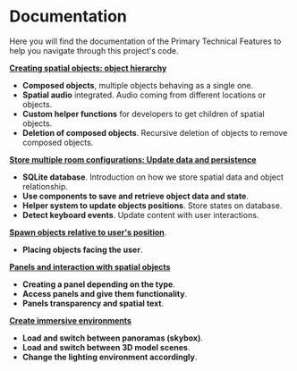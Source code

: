 # Documentation

Here you will find the documentation of the Primary Technical Features to help you navigate through this project's code.

[**Creating spatial objects: object hierarchy**](./ObjectHierarchy.md)
- **Composed objects**, multiple objects behaving as a single one.
- **Spatial audio** integrated. Audio coming from different locations or objects.
- **Custom helper functions** for developers to get children of spatial objects.
- **Deletion of composed objects**. Recursive deletion of objects to remove composed objects.

[**Store multiple room configurations: Update data and persistence**](./DataUpdateAndPersistence.md)
- **SQLite database**. Introduction on how we store spatial data and object relationship.
- **Use components to save and retrieve object data and state**.
- **Helper system to update objects positions**. Store states on database.
- **Detect keyboard events**. Update content with user interactions.

[**Spawn objects relative to user's position**](./ObjectPlacing.md).
- **Placing objects facing the user**.

[**Panels and interaction with spatial objects**](./PanelsAndInteraction.md)
- **Creating a panel depending on the type**.
- **Access panels and give them functionality**.
- **Panels transparency and spatial text**.

[**Create immersive environments**](./EnvironmentsCreation.md)
- **Load and switch between panoramas (skybox)**.
- **Load and switch between 3D model scenes**.
- **Change the lighting environment accordingly**.
